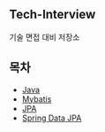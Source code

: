 ## Tech-Interview
기술 면접 대비 저장소

## 목차
* [Java](https://github.com/smpark1020/tech-interview/tree/master/Java)
* [Mybatis](https://github.com/smpark1020/tech-interview/tree/master/Mybatis)
* [JPA](https://github.com/smpark1020/tech-interview/tree/master/JPA)
* [Spring Data JPA](https://github.com/smpark1020/tech-interview/tree/master/Spring%20Data%20JPA)
